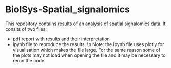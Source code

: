# BiolSys-Spatial_signalomics
This repository contains results of an analysis of spatial signalomics data. It consits of two files:
  - pdf report with results and their interpretation
  - ipynb file to reproduce the results. \n
Note: the ipynb file uses plotly for visualisation which makes the file large. For the same reason some of the plots may not load when opening the file and it may be necessary to rerun the code.
